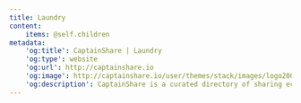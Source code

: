 ```yaml
---
title: Laundry
content:
    items: @self.children
metadata:
    'og:title': CaptainShare | Laundry
    'og:type': website
    'og:url': http://captainshare.io
    'og:image': http://captainshare.io/user/themes/stack/images/logo2000.png
    'og:description': CaptainShare is a curated directory of sharing economy resources to make & save money
---
```

